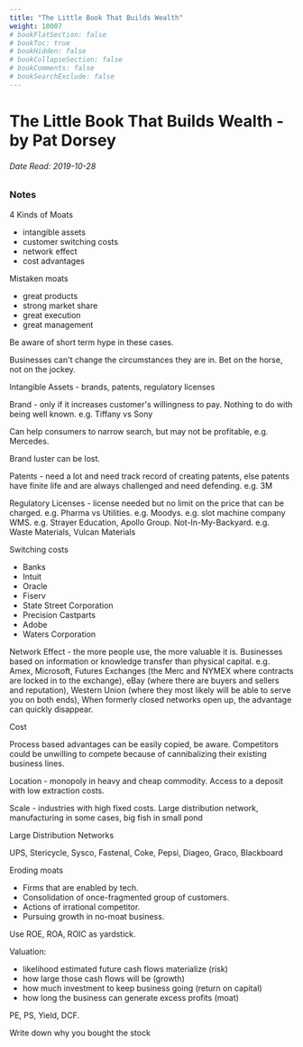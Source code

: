 ```yaml
---
title: "The Little Book That Builds Wealth"
weight: 10007
# bookFlatSection: false
# bookToc: true
# bookHidden: false
# bookCollapseSection: false
# bookComments: false
# bookSearchExclude: false
---
```


# The Little Book That Builds Wealth - by Pat Dorsey

###### Date Read: 2019-10-28

### Notes

4 Kinds of Moats
- intangible assets
- customer switching costs
- network effect
- cost advantages

Mistaken moats
- great products
- strong market share
- great execution
- great management

Be aware of short term hype in these cases.

Businesses can't change the circumstances they are in. Bet on the horse, not on the jockey.

Intangible Assets - brands, patents, regulatory licenses

Brand - only if it increases customer's willingness to pay. Nothing to do with being well known. e.g. Tiffany vs Sony

Can help consumers to narrow search, but may not be profitable, e.g. Mercedes.

Brand luster can be lost.

Patents - need a lot and need track record of creating patents, else patents have finite life and are always challenged and need defending. e.g. 3M

Regulatory Licenses - license needed but no limit on the price that can be charged. e.g. Pharma vs Utilities. e.g. Moodys. e.g. slot machine company WMS. e.g. Strayer Education, Apollo Group. Not-In-My-Backyard. e.g. Waste Materials, Vulcan Materials

Switching costs
- Banks
- Intuit
- Oracle
- Fiserv
- State Street Corporation
- Precision Castparts
- Adobe
- Waters Corporation

Network Effect - the more people use, the more valuable it is. Businesses based on information or knowledge transfer than physical capital. e.g. Amex, Microsoft, Futures Exchanges (the Merc and NYMEX where contracts are locked in to the exchange), eBay (where there are buyers and sellers and reputation), Western Union (where they most likely will be able to serve you on both ends),
When formerly closed networks open up, the advantage can quickly disappear.

Cost

Process based advantages can be easily copied, be aware. Competitors could be unwilling to compete because of cannibalizing their existing business lines.

Location - monopoly in heavy and cheap commodity.
Access to a deposit with low extraction costs.

Scale - industries with high fixed costs. Large distribution network, manufacturing in some cases, big fish in small pond

Large Distribution Networks

UPS, Stericycle, Sysco, Fastenal, Coke, Pepsi, Diageo, Graco, Blackboard

Eroding moats
- Firms that are enabled by tech.
- Consolidation of once-fragmented group of customers.
- Actions of irrational competitor.
- Pursuing growth in no-moat business.

Use ROE, ROA, ROIC as yardstick.

Valuation:
- likelihood estimated future cash flows materialize (risk)
- how large those cash flows will be (growth)
- how much investment to keep business going (return on capital)
- how long the business can generate excess profits (moat)

PE, PS, Yield, DCF.

Write down why you bought the stock
